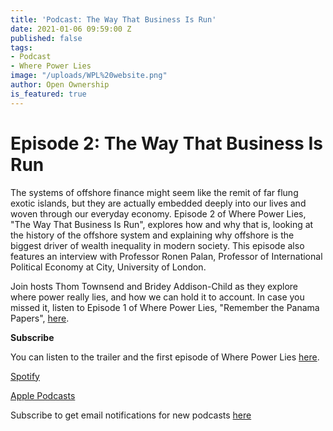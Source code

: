 ```yaml
---
title: 'Podcast: The Way That Business Is Run'
date: 2021-01-06 09:59:00 Z
published: false
tags:
- Podcast
- Where Power Lies
image: "/uploads/WPL%20website.png"
author: Open Ownership
is_featured: true
---
```


# Episode 2: The Way That Business Is Run

The systems of offshore finance might seem like the remit of far flung exotic islands, but they are actually embedded deeply into our lives and woven through our everyday economy. Episode 2 of Where Power Lies, "The Way That Business Is Run", explores how and why that is, looking at the history of the offshore system and explaining why offshore is the biggest driver of wealth inequality in modern society. This episode also features an interview with Professor Ronen Palan, Professor of International Political Economy at City, University of London.

Join hosts Thom Townsend and Bridey Addison-Child as they explore where power really lies, and how we can hold it to account. In case you missed it, listen to Episode 1 of Where Power Lies, "Remember the Panama Papers", [here](https://anchor.fm/open-ownership). 

**Subscribe**

You can listen to the trailer and the first episode of Where Power Lies [here](https://anchor.fm/open-ownership). 

[Spotify](https://open.spotify.com/show/16qG5QqWvFgJhobC6QdKBO)

[Apple Podcasts](https://podcasts.apple.com/gb/podcast/where-power-lies/id1524823475?i=1000501814113)

Subscribe to get email notifications for new podcasts [here](http://mailchi.mp/5afaf6c00a06/where-power-lies-landing-page)

